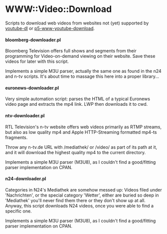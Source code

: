 # WWW::Video::Download

Scripts to download web videos from websites not (yet) supported by [youtube-dl](https://github.com/rg3/youtube-dl) or [p5-www-youtube-download](https://github.com/xaicron/p5-www-youtube-download).

#### bloomberg-downloader.pl

Bloomberg Television offers full shows and segments from their programming for Video-on-demand viewing on their website. Save these videos for later with this script.

Implements a simple M3U parser, actually the same one as found in the n24 and n-tv scripts. It's about time to massage this here into a proper library...

#### euronews-downloader.pl

Very simple automation script: parses the HTML of a typical Euronews video page and extracts the mp4 link. LWP then downloads it to cwd.

#### ntv-downloader.pl

RTL Television's n-tv website offers web videos primarily as RTMP streams, but also as low quality mp4 and Apple HTTP-Streaming formatted mp4-ts fragments.

Throw any n-tv.de URL with /mediathek/ or /video/ as part of its path at it, and it will download the highest quality mp4 to the current directory.

Implements a simple M3U parser (M3U8), as I couldn't find a good/fitting parser implementation on CPAN.

#### n24-downloader.pl

Categories in N24's Mediathek are somehow messed up: Videos filed under 'Nachrichten', or the special category 'Wetter', either are buried so deep in 'Mediathek' you'll never find them there or they don't show up at all. Anyway, this script downloads N24 videos, once you were able to find a specific one.

Implements a simple M3U parser (M3U8), as I couldn't find a good/fitting parser implementation on CPAN.
